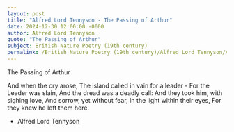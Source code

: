```yaml
---
layout: post
title: "Alfred Lord Tennyson - The Passing of Arthur"
date: 2024-12-30 12:00:00 -0000
author: Alfred Lord Tennyson
quote: "The Passing of Arthur"
subject: British Nature Poetry (19th century)
permalink: /British Nature Poetry (19th century)/Alfred Lord Tennyson/Alfred Lord Tennyson - The Passing of Arthur
---
```


The Passing of Arthur

And when the cry arose,
   The island called in vain for a leader -
For the Leader was slain,
   And the dread was a deadly call:
And they took him, with sighing love,
   And sorrow, yet without fear,
In the light within their eyes,
   For they knew he left them here.

- Alfred Lord Tennyson
